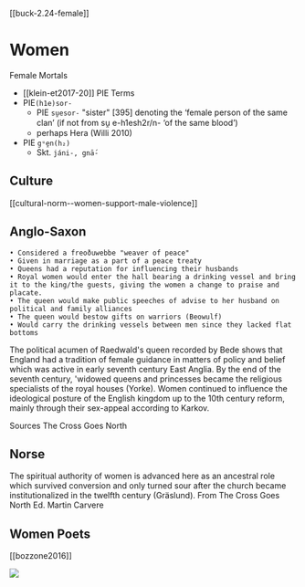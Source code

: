 [[buck-2.24-female]]
# Women
Female Mortals

- [[klein-et2017-20]] PIE Terms
- PIE`(h1e)sor-`
	- PIE `su̯esor-` "sister" [395] denoting the ‘female person of the same clan’ (if not from su̯ e-h1esh2r/n- ‘of the same blood’)
	-  perhaps Hera (Willi 2010)
- PIE `gᵘ̯en(h₂)` 
	- Skt. `jáni-, gnā́-`

## Culture
[[cultural-norm--women-support-male-violence]]


## Anglo-Saxon
	• Considered a freoðuwebbe "weaver of peace"
	• Given in marriage as a part of a peace treaty
	• Queens had a reputation for influencing their husbands
	• Royal women would enter the hall bearing a drinking vessel and bring it to the king/the guests, giving the women a change to praise and placate.
	• The queen would make public speeches of advise to her husband on political and family alliances
	• The queen would bestow gifts on warriors (Beowulf)
	• Would carry the drinking vessels between men since they lacked flat bottoms

The political acumen of Raedwald's queen recorded by Bede shows that England had a tradition of female guidance in matters of policy and belief which was active in early seventh century East Anglia. By the end of the seventh century, 'widowed queens and princesses became the religious specialists of the royal houses (Yorke). Women continued to influence the ideological posture of the English kingdom up to the 10th century reform, mainly through their sex-appeal according to Karkov. 


Sources
The Cross Goes North


## Norse
The spiritual authority of women is advanced here as an ancestral role which survived conversion and only turned sour after the church became institutionalized in the twelfth century (Gräslund). From The Cross Goes North Ed. Martin Carvere


## Women Poets
[[bozzone2016]]


![](a/39247.jpg)